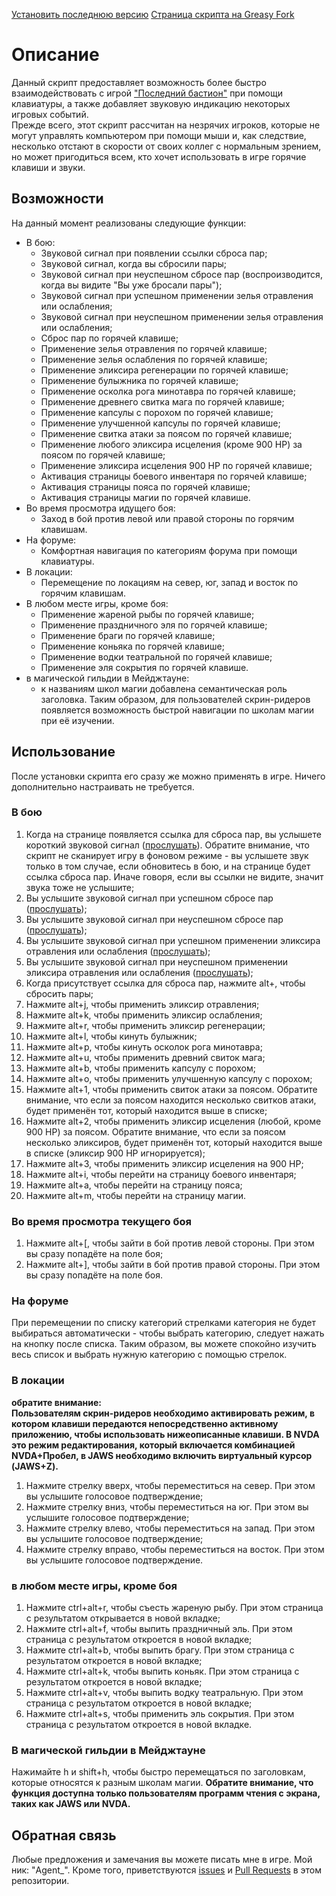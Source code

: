 [Установить последнюю версию](https://greasyfork.org/scripts/408433-lbast-accessibilizer/code/Lbast%20accessibilizer.user.js)
[Страница скрипта на Greasy Fork](https://greasyfork.org/ru/scripts/408433-lbast-accessibilizer)

# Описание  

Данный скрипт предоставляет возможность более быстро взаимодействовать с игрой ["Последний бастион"](http://lbast.ru) при помощи клавиатуры, а также добавляет звуковую индикацию некоторых игровых событий.  
Прежде всего, этот скрипт рассчитан на незрячих игроков, которые не могут управлять компьютером при помощи мыши и, как следствие, несколько отстают в скорости от своих коллег с нормальным зрением, но может пригодиться всем, кто хочет использовать в игре горячие клавиши и звуки.  

## Возможности  

На данный момент реализованы следующие функции:  
* В бою:  
  * Звуковой сигнал при появлении ссылки сброса пар;  
  * Звуковой сигнал, когда вы сбросили пары;  
  * Звуковой сигнал при неуспешном сбросе пар (воспроизводится, когда вы видите "Вы уже бросали пары");  
  * Звуковой сигнал при успешном применении зелья отравления или ослабления;  
  * Звуковой сигнал при неуспешном применении зелья отравления или ослабления;  
  * Сброс пар по горячей клавише;  
  * Применение зелья отравления по горячей клавише;  
  * Применение зелья ослабления по горячей клавише;  
  * Применение эликсира регенерации по горячей клавише;  
  * Применение булыжника по горячей клавише;  
  * Применение осколка рога минотавра по горячей клавише;  
  * Применение древнего свитка мага по горячей клавише;  
  * Применение капсулы с порохом по горячей клавише;  
  * Применение улучшенной капсулы по горячей клавише;  
  * Применение свитка атаки за поясом по горячей клавише;  
  * Применение любого эликсира исцеления (кроме 900 HP) за поясом по горячей клавише;  
  * Применение эликсира исцеления 900 HP по горячей клавише;  
  * Активация страницы боевого инвентаря по горячей клавише;  
  * Активация страницы пояса по горячей клавише;  
  * Активация страницы магии по горячей клавише.  
* Во время просмотра идущего боя:  
  * Заход в бой против левой или правой стороны по горячим клавишам.  
* На форуме:  
  * Комфортная навигация по категориям форума при помощи клавиатуры.  
* В локации:  
  * Перемещение по локациям на север, юг, запад и восток по горячим клавишам.
* В любом месте игры, кроме боя:  
  * Применение жареной рыбы по горячей клавише;  
  * Применение праздничного эля по горячей клавише;  
  * Применение браги по горячей клавише;  
  * Применение коньяка по горячей клавише;  
  * Применение водки театральной по горячей клавише;  
  * Применение эля сокрытия по горячей клавише.  
* в магической гильдии в Мейджтауне:  
  * к названиям школ магии добавлена семантическая роль заголовка. Таким образом, для пользователей скрин-ридеров появляется возможность быстрой навигации по школам магии при её изучении.  

## Использование  

После установки скрипта его сразу же можно применять в игре. Ничего дополнительно настраивать не требуется.  

### В бою  

1. Когда на странице появляется ссылка для сброса пар, вы услышете короткий звуковой сигнал ([прослушать](http://orbraille.uxp.ru/sounds/beep.mp3)). Обратите внимание, что скрипт не сканирует игру в фоновом режиме - вы услышете звук только в том случае, если обновитесь в бою, и на странице будет ссылка сброса пар. Иначе говоря, если вы ссылки не видите, значит звука тоже не услышите;  
2. Вы услышите звуковой сигнал при успешном сбросе пар ([прослушать](http://orbraille.uxp.ru/sounds/clear.mp3));  
3. Вы услышите звуковой сигнал при неуспешном сбросе пар ([прослушать](http://orbraille.uxp.ru/sounds/notclear.mp3));  
4. Вы услышите звуковой сигнал при успешном применении эликсира отравления или ослабления ([прослушать](http://orbraille.uxp.ru/sounds/success.mp3));  
5. Вы услышите звуковой сигнал при неуспешном применении эликсира отравления или ослабления ([прослушать](http://orbraille.uxp.ru/sounds/fail.mp3));  
6. Когда присутствует ссылка для сброса пар, нажмите alt+\, чтобы сбросить пары;  
7. Нажмите alt+j, чтобы применить эликсир отравления;  
8. Нажмите alt+k, чтобы применить эликсир ослабления;  
9. Нажмите alt+r, чтобы применить эликсир регенерации;  
10. Нажмите alt+l, чтобы кинуть булыжник;  
11. Нажмите alt+p, чтобы кинуть осколок рога минотавра;  
12. Нажмите alt+u, чтобы применить древний свиток мага;  
13. Нажмите alt+b, чтобы применить капсулу с порохом;  
14. Нажмите alt+o, чтобы применить улучшенную капсулу с порохом;
15. Нажмите alt+1, чтобы применить свиток атаки за поясом. Обратите внимание, что если за поясом находится несколько свитков атаки, будет применён тот, который находится выше в списке;  
16. Нажмите alt+2, чтобы применить эликсир исцеления (любой, кроме 900 HP) за поясом. Обратите внимание, что если за поясом несколько эликсиров, будет применён тот, который находится выше в списке (эликсир 900 HP игнорируется);  
17. Нажмите alt+3, чтобы применить эликсир исцеления на 900 HP;  
18. Нажмите alt+i, чтобы перейти на страницу боевого инвентаря;  
19. Нажмите alt+a, чтобы перейти на страницу пояса;  
20. Нажмите alt+m, чтобы перейти на страницу магии.  

### Во время просмотра текущего боя  

1. Нажмите alt+[, чтобы зайти в бой против левой стороны. При этом вы сразу попадёте на поле боя;  
2. Нажмите alt+], чтобы зайти в бой против правой стороны. При этом вы сразу попадёте на поле боя.  

### На форуме  

При перемещении по списку категорий стрелками категория не будет выбираться автоматически - чтобы выбрать категорию, следует нажать на кнопку после списка. Таким образом, вы можете спокойно изучить весь список и выбрать нужную категорию с помощью стрелок.

### В локации  

**обратите внимание:  
Пользователям скрин-ридеров необходимо активировать режим, в котором клавиши передаются непосредственно активному приложению, чтобы использовать нижеописанные клавиши. В NVDA это режим редактирования, который включается комбинацией NVDA+Пробел, в JAWS необходимо включить виртуальный курсор (JAWS+Z).**  
1. Нажмите стрелку вверх, чтобы переместиться на север. При этом вы услышите голосовое подтверждение;  
2. Нажмите стрелку вниз, чтобы переместиться на юг. При этом вы услышите голосовое подтверждение;  
3. Нажмите стрелку влево, чтобы переместиться на запад. При этом вы услышите голосовое подтверждение;  
4. Нажмите стрелку вправо, чтобы переместиться на восток. При этом вы услышите голосовое подтверждение.  

### в любом месте игры, кроме боя  

1. Нажмите ctrl+alt+r, чтобы съесть жареную рыбу. При этом страница с результатом открывается в новой вкладке;  
2. Нажмите ctrl+alt+f, чтобы выпить праздничный эль. При этом страница с результатом откроется в новой вкладке;  
3. Нажмите ctrl+alt+b, чтобы выпить брагу. При этом страница с результатом откроется в новой вкладке;  
4. Нажмите ctrl+alt+k, чтобы выпить коньяк. При этом страница с результатом откроется в новой вкладке;  
5. Нажмите ctrl+alt+v, чтобы выпить водку театральную. При этом страница с результатом откроется в новой вкладке;  
6. Нажмите ctrl+alt+s, чтобы применить эль сокрытия. При этом страница с результатом откроется в новой вкладке.  

### В магической гильдии в Мейджтауне  

Нажимайте h и shift+h, чтобы быстро перемещаться по заголовкам, которые относятся к разным школам магии. **Обратите внимание, что функция доступна только пользователям программ чтения с экрана, таких как JAWS или NVDA.**  

## Обратная связь  

Любые предложения и замечания вы можете писать мне в игре. Мой ник: "Agent_". Кроме того, приветствуются [issues](https://github.com/Futyn-Maker/Lbast-Accessibilizer/issues) и [Pull Requests](https://github.com/Futyn-Maker/Lbast-Accessibilizer/pulls) в этом репозитории.